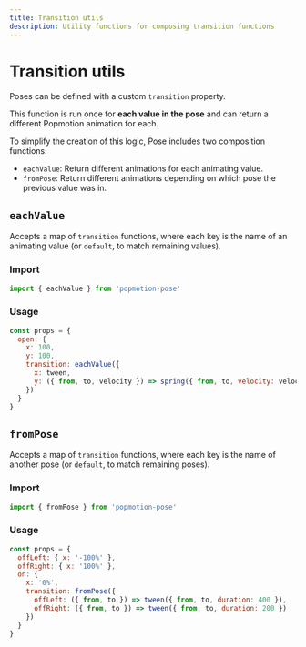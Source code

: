 ```yaml
---
title: Transition utils
description: Utility functions for composing transition functions
---
```


# Transition utils

Poses can be defined with a custom `transition` property.

This function is run once for **each value in the pose** and can return a different Popmotion animation for each.

To simplify the creation of this logic, Pose includes two composition functions:

- `eachValue`: Return different animations for each animating value.
- `fromPose`: Return different animations depending on which pose the previous value was in.

## `eachValue`

Accepts a map of `transition` functions, where each key is the name of an animating value (or `default`, to match remaining values).

### Import

```javascript
import { eachValue } from 'popmotion-pose'
```

### Usage

```javascript
const props = {
  open: {
    x: 100,
    y: 100,
    transition: eachValue({
      x: tween,
      y: ({ from, to, velocity }) => spring({ from, to, velocity: velocity * 2 })
    })
  }
}
```

## `fromPose`

Accepts a map of `transition` functions, where each key is the name of another pose (or `default`, to match remaining poses).

### Import

```javascript
import { fromPose } from 'popmotion-pose'
```

### Usage

```javascript
const props = {
  offLeft: { x: '-100%' },
  offRight: { x: '100%' },
  on: {
    x: '0%',
    transition: fromPose({
      offLeft: ({ from, to }) => tween({ from, to, duration: 400 }),
      offRight: ({ from, to }) => tween({ from, to, duration: 200 })
    })
  }
}
```
